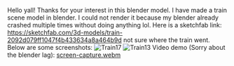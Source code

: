 Hello yall! Thanks for your interest in this blender model. I have made a train scene model in blender. I could not render it because my blender already crashed multiple times without doing anything lol. Here is a sketchfab link: https://sketchfab.com/3d-models/train-2092d079ff1047f4b433634a8a464b9d not sure where the train went. Below are some screenshots:
![Train17](https://github.com/user-attachments/assets/6af7f6ac-28ba-49f3-9fcd-00326791ca9f)
![Train13](https://github.com/user-attachments/assets/b6a1d45a-6283-4032-96a5-9b812a05444c)
Video demo (Sorry about the blender lag): 
[screen-capture.webm](https://github.com/user-attachments/assets/abc5fafa-5f6c-41f7-8652-8fcc2cb0f416)
